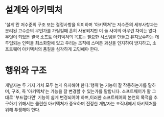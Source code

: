 
# 설계와 아키텍처

'설계'란 저수준의 구조 또는 결정사항을 의미하며 '아키텍쳐'는 저수준의 세부사항과는 분리된 고수준의 무언가를 가릴킬때 흔히 사용되지만 이 둘 사이의 아무런 차이는 없다. 무엇이 되었든 결국 소프트 아키텍쳐의 목표는 필요한 시스템을 만들고 유지보수하는 데 투입되는 인력을 최소화함에 있고 우리는 조직에 스며든 과신을 인지하여 방지하고, 소프트웨어 아키텍처의 품질을 심각하게 고민해야 한다.  

# 행위와 구조

개발자는 두 가지 가치 모두 높게 유지해야 한다.'행위'는 기능이 잘 작동하는가를 말하며, 구조, 즉 '아키텍처'는 기능을 잘 변경할 수 있는가를 말합니다. 소프트웨어가 말 그대로 '부드럽다면' 기능이 쉽게 변경되어야 하며,이러한 소프트웨어의 본연의 목적을 추구하기 위해서는 클린한 아키텍처가 중요하며 진정한 개발자는 조직내에서 아키텍처를 위해 투쟁해야 한다.




